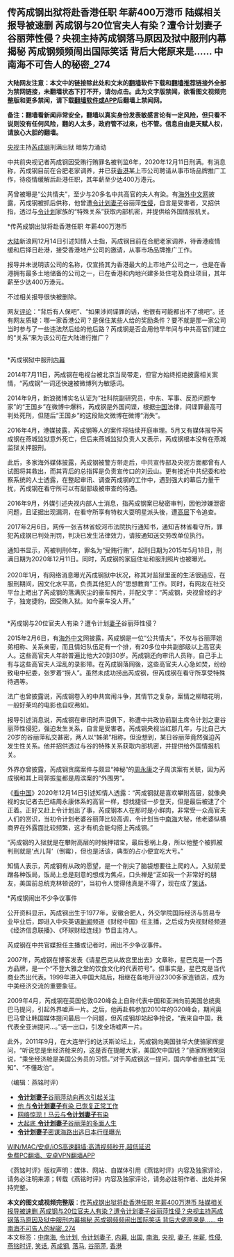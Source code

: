  <h2>传芮成钢出狱将赴香港任职 年薪400万港币 陆媒相关报导被速删 芮成钢与20位官夫人有染？遭令计划妻子谷丽萍性侵？央视主持芮成钢落马原因及狱中服刑内幕揭秘 芮成钢频频闹出国际笑话 背后大佬原来是…… 中南海不可告人的秘密_274</h2> <p class="notice"><b>大陆网友注意：本文中的链接除此处和文末的<a href="https://github.com/bannedbook/fanqiang" >翻墙</a>软件下载和<a href="https://github.com/killgcd/justmysocks/blob/master/README.md">翻墙推荐</a>链接外全部为禁网链接，未翻墙状态下打不开，请勿点击。此为文字版禁闻，欲看图文视频完整版和更多禁闻，请下载<a href="https://github.com/bannedbook/fanqiang">翻墙软件或APP</a>后翻墙上禁闻网。</p><p>备注：翻墙看新闻非常安全，翻墙以真实身份发表敏感言论有一定风险，但只看不说则没有任何风险，翻的人太多，政府管不过来，也不管。信息自由是天赋人权，请放心大胆的翻墙。</b></p>  <div class="entry">  <p></p> <p><a href="https://www.bannedbook.org/bnews/tag/%e5%a4%ae%e8%a7%86/" class="st_tag internal_tag" rel="tag" title="标签 央视 下的日志">央视</a>主持<a href="https://www.bannedbook.org/bnews/tag/%e8%8a%ae%e6%88%90%e9%92%a2/" class="st_tag internal_tag" rel="tag" title="标签 芮成钢 下的日志">芮成钢</a>刑满出狱 暗势力涌动 </p> <p>中共前央视记者芮成钢因受贿行贿罪名被判监6年&#65292;2020年12月11日刑满&#12290;有消息称&#65292;芮成钢目前在合肥老家调养&#65292;并已获<a href="https://www.bannedbook.org/bnews/tag/%e9%a6%99%e6%b8%af/" class="st_tag internal_tag" rel="tag" title="标签 香港 下的日志">香港</a>某上市公司聘请从事市场品牌推广工作&#65292;待疫情缓解后赴港任职&#65292;其年薪至少达400万港元&#12290;</p> <p>芮曾被曝是&#8220;公共情夫&#8221;&#65292;至少与20多名中共高官的夫人有染&#12290;有<span class='wp_keywordlink'><a href="https://99cn.info/" title="海外中文网" target="_blank">海外中文网</a></span>披露&#65292;芮成钢被抓后供称&#65292;他曾遭<a href="https://www.bannedbook.org/bnews/tag/%e4%bb%a4%e8%ae%a1%e5%88%92%e5%a6%bb%e5%ad%90/" class="st_tag internal_tag" rel="tag" title="标签 令计划妻子 下的日志">令计划妻子</a>谷丽萍<a href="https://www.bannedbook.org/bnews/tag/%e6%80%a7%e4%be%b5/" class="st_tag internal_tag" rel="tag" title="标签 性侵 下的日志">性侵</a>&#65292;自言是受害者&#65292;又招供指&#65292;透过与<a href="https://www.bannedbook.org/bnews/tag/%e4%bb%a4%e8%ae%a1%e5%88%92/" class="st_tag internal_tag" rel="tag" title="标签 令计划 下的日志">令计划</a>家族的&#8220;特殊关系&#8221;获取内部机密&#65292;并提供给外国情报机关&#12290;</p> <p>   *传芮成钢出狱将赴香港任职 年薪400万港币</p> <p><span class='wp_keywordlink_affiliate'><a href="https://www.bannedbook.org/" title="大陆" target="_blank">大陆</a></span>新浪网12月14日引述知情人士指&#65292;芮成钢目前在合肥老家调养&#65292;待香港疫情缓和后择日赴港&#65292;接受香港地产公司的邀请&#65292;从事市场品牌推广工作&#12290;</p> <p>报导并未说明该公司的名称&#65292;仅宣扬其为香港最大的上市地产公司之一&#65292;也是在香港拥有最多土地储备的公司之一&#65292;已在香港和内地兴建多处住宅及商业项目&#65292;其年薪至少达400万港元&#12290;</p> <p>不过相关报导很快被删除&#12290;</p>  <p>网友<span class='wp_keywordlink_affiliate'><a href="https://www.bannedbook.org/bnews/comments/" title="新闻评论" target="_blank">评论</a></span>&#65306;&#8220;背后有人保吧&#8221;&#12289;&#8220;如果涉间谍罪的话&#65292;他很有可能都出不了境吧&#8221;&#12290;还有网友质疑&#65306;哪一家香港公司&#65311;是保住某些人给的奖励条件&#65311;要不就是那一家公司当时参与了一些违法然后给的他后路&#65311;芮成钢是否会用他早年间与中共高官们建立的&#8220;关系&#8221;来为该公司在大陆进行推广&#65311;<br />&nbsp;</p> <p>   *芮成钢狱中服刑<span class='wp_keywordlink_affiliate'><a href="https://www.bannedbook.org/bnews/ccpdope/" title="中共高层内幕" target="_blank">内幕</a></span></p> <p>2014年7月11日&#65292;芮成钢在电视台被北京当局带走&#65292;但官方始终拒绝披露相关案情&#65292;&#8220;芮成钢&#8221;一词还快速被微博列为敏感词&#12290;</p> <p>2014年9月&#65292;新浪微博实名认证为&#8220;社科院副研究员&#65292;中东&#12289;军事&#12289;反恐问题专家&#8221;的&#8220;王国乡&#8221;在微博中爆料&#65292;芮成钢是外国间谍&#65292;根据<span class='wp_keywordlink_affiliate'><a href="https://www.bannedbook.org/" title="中国" target="_blank">中国</a></span>法律&#65292;间谍罪最高可判处死刑&#65292;但随后&#8220;王国乡&#8221;的这段贴文微博在微博&#8220;消失&#8221;&#12290; </p> <p>2016年4月&#65292;港媒披露&#65292;芮成钢等人的案件将陆续开庭审理&#12290;5月又有媒体报导芮成钢在燕城监狱意外死亡&#65292;但后来燕城监狱负责人又表示&#65292;芮成钢根本没有在燕城监狱关押服刑&#12290; </p> <p>此后&#65292;多家海外媒体披露&#65292;芮成钢被警方带走后&#65292;中共宣传部及央视方面都曾有人试图将其救出&#65292;而其背后的总指挥是负责宣传口的刘云山&#12290;更有接近中共纪委和检察系统的人士透露&#65292;在整起审讯&#12289;调查芮成钢的工作中&#65292;遇到强大的幕后力量干扰&#65292;芮成钢在看守所可以有副部级被审查的待遇&#12290; </p> <p>   2016年9月&#65292;外媒引述央视内部人士消息&#65292;指芮成钢案已秘密审判&#65292;因他涉嫌泄密问题&#65292;且证据出现漏洞&#65292;在看守所享有特权大耍明星派头後&#65292;遭<span class='wp_keywordlink_affiliate'><a href="https://www.bannedbook.org/bnews/ccpdope/" title="中共高层内幕" target="_blank">高层</a></span>下令追查&#12290;</p> <p>2017年2月6日&#65292;网传一张吉林省蛟河市法院执行通知书&#65292;通知吉林省看守所&#65292;罪犯芮成钢已判处刑罚&#65292;判决已发生法律效力&#65292;请按通知送交劳改单位执行&#12290;</p>  <p>通知书显示&#65292;芮被判刑6年&#65292;罪名为&#8220;受贿行贿&#8221;&#65292;起刑日期为2015年5月18日&#65292;刑满日期为2020年12月11日&#12290;同时&#65292;芮成钢的家庭住址和服刑照片也被曝光&#12290;<br />&nbsp;<br />2020年1月&#65292;有网络消息曝光芮成钢狱中状况&#65292;称其对监狱里面的生活很适应&#65292;在服刑期间&#65292;因文化水平高&#65292;负责其他犯人的&#8220;思想教育&#8221;工作&#12290;同时&#65292;有网友在社交平台上晒出了芮成钢的落满灰尘的豪车照片&#65292;并配文字&#65306;&#8220;芮成钢&#65292;央视曾经的才子&#65292;独宠捷豹&#65292;因受贿入狱&#12290;如今豪车没人开&#12290;&#8221;<br />&nbsp;</p> <p>   *芮成钢与20位官夫人有染&#65311;遭令计划<a href="https://www.bannedbook.org/bnews/tag/%e5%a6%bb%e5%ad%90/" class="st_tag internal_tag" rel="tag" title="标签 妻子 下的日志">妻子</a>谷丽萍性侵&#65311;</p> <p>2015年2月6日&#65292;有<span class='wp_keywordlink_affiliate'><a href="https://99cn.info/" title="海外中文" target="_blank">海外中文</a></span>网披露&#65292;芮成钢是一位&#8220;公共情夫&#8221;&#65292;不仅与谷丽萍姐弟相称&#12289;关系亲密&#65292;而且情妇队伍足有一个排&#65292;有20多位中共副部级以上高官夫人&#12290;这些高官夫人年龄普遍比他大20到30岁&#12290;芮成钢还向审讯人员称&#65292;自己手上有与这些高官夫人淫乱的录影带&#12290;在芮成钢落网後&#65292;这些高官夫人心急如焚&#65292;纷纷致电中纪委&#65292;张罗着&#8220;捞人&#8221;&#12290;虽然未成功捞出芮成钢&#65292;但芮成钢在看守所享受特殊待遇等&#12290;</p> <p>法广也曾披露说&#65292;芮成钢卷入的中共宫闱斗争&#65292;其情节之复杂&#65292;案情之柳暗花明&#65292;一般好莱坞的电影也自叹弗如&#12290;</p> <p>报导引述消息说&#65292;芮成钢在审讯时声泪俱下&#65292;称遭中共政协前副主席令计划之妻谷丽萍性侵犯&#65292;强迫发生关系&#65292;自言是受害者&#12290;芮成钢央视当红那几年&#65292;与比自己大20岁的谷丽萍私交甚密&#65292;两人以&#8220;姊弟&#8221;相称&#65292;但没想到&#65292;某日谷丽萍竟然强迫芮发生性关系&#12290;他并招供透过与谷的特殊关系获取内部机密&#65292;并提供给外国情报机关&#12290; </p> <p>   外界亦曾披露&#65292;芮成钢贪腐案件与颇显&#8220;神秘&#8221;的<span class='wp_keywordlink'><a href="https://www.bannedbook.org/forum2/topic2891.html" title="《周永康其人》《周永康传》" target="_blank">周永康</a></span>之子周滨案有关联&#65292;因为芮成钢和其上司郭振玺都是周滨案的&#8220;外围男&#8221;&#12290; </p> <p>&#12298;<span class='wp_keywordlink_affiliate'><a href="https://www.secretchina.com/" title="看中国" target="_blank">看中国</a></span>&#12299;2020年12月14日引述知情人透露&#65306;&#8220;芮成钢就是喜欢攀附高层&#65292;就像央视的女记者去巴结周永康体系的高官一样&#65292;想找捷径一步登天&#65292;但是最后被逮了个正着&#12290;正好又赶上令计划出了事&#65292;芮成钢本人在那时是小鲜肉&#65292;非常受一众高官夫人们的赏识&#65292;当初令计划老婆谷丽萍比较高调&#65292;令计划当中<a href="https://www.bannedbook.org/bnews/tag/%e5%8d%97%e6%b5%b7/" class="st_tag internal_tag" rel="tag" title="标签 南海 下的日志">南海</a>大秘&#65292;他老婆纵横商界在外露面比较频繁&#65292;这才有机会能勾搭上芮成钢&#12290;&#8221;</p> <p>&#8220;芮成钢的入狱就是在攀附高层的时候押错宝&#65292;最后惹祸上身&#65292;所以他整个被抓被判刑就是&#8216;点儿背&#8217;&#65288;倒霉&#65289;&#65292;但也是活该&#65292;典型的占小便宜吃大亏&#12290;&#8221;</p>  <p>知情人表示&#65292;芮成钢有从政的愿望&#65292;是一个削尖了脑袋想要往上爬的人&#12290;入狱前爱蹭各种饭局&#65292;饭局上总是刻意的想成为焦点&#65292;口头禅是&#8220;正如我一个非常好的朋友&#65292;美国前总统克林顿说的&#8221;&#65292;当初令人觉得他真是不得了&#65292;现在成了<a href="https://www.bannedbook.org/bnews/tag/%E7%AC%91%E8%AF%9D/" class="st_tag internal_tag" rel="tag" title="标签 笑话 下的日志">笑话</a>&#12290;</p> <p>   *芮成钢闹出不少争议事件</p> <p>公开资料显示&#65292;芮成钢出生于1977年&#65292;安徽合肥人&#65292;外交学院国际经济与贸易专业毕业后&#65292;即进入中央英语<span class='wp_keywordlink_affiliate'><a href="https://www.bannedbook.org/" title="新闻">新闻</a></span>频道&#12298;财经中国&#12299;任主播&#65292;之后成为央视财经频道&#12298;经济信息联播&#12299;&#12289;&#12298;环球财经连线&#12299;节目主持人&#12290; </p> <p>芮成钢在中共官媒担任主播或记者时&#65292;闹出不少争议事件&#12290;</p> <p>2007年&#65292;芮成钢在博客发表&#12298;请星巴克从故宫里出去&#12299;文章称&#65292;星巴克是一个西方品牌&#65292;是一个&#8220;不登大雅之堂的饮食文化的代表符号&#8221;&#12290;但事实是&#65292;星巴克是当代商业杰出代表&#12290;1999年进入中国大陆后&#65292;相继在各地开设2300多家连锁店&#65292;成为中美经济交流的重要象征&#12290;</p> <p>2009年4月&#65292;芮成钢在英国伦敦G20峰会上自称代表中国和亚洲向前美国总统奥巴马提问&#65292;引起外界嘘声一片&#12290;之后&#65292;他再赴韩参加2010年的G20峰会&#65292;期间奥巴马曾让韩国媒体提问最后一个问题&#65292;但芮成钢却站起争抢说&#65292;&#8220;我来自中国&#65292;我代表全亚洲提问&#8230;&#12290;&#8221;话一出口&#65292;引发全场嘘声一片&#12290;</p> <p>   此外&#65292;2011年9月&#65292;在大连举行的达沃斯论坛上&#65292;芮成钢向美国驻华大使骆家辉提问&#65292;&#8220;听说您是坐经济舱来的&#65292;这是否在提醒大家&#65292;美国欠中国钱&#65311;&#8221;骆家辉微笑回说&#65292;&#8220;乘坐经济舱是美国公务员的习惯&#12290;&#8221;对于芮成钢这一提问&#65292;国内学者直批其&#8220;无知&#8221;&#12289;&#8220;不懂政治&#8221;&#12290; </p> <p>&#65288;编辑&#65306;燕铭时评&#65289;</p>  <ul class='op-related-articles' title='相关阅读'> <li><a href='https://www.bannedbook.org/bnews/ssgc/20130222/682962.html' target='_blank'><b>令计划妻子</b>谷丽萍动向再次引起关注</a></li> <li><a href='https://www.bannedbook.org/bnews/cnnews/aboluonews/20150927/454538.html' target='_blank'>他 与<b>令计划妻子</b>有染 已恢复正常工作</a></li> <li><a href='https://www.bannedbook.org/bnews/cnnews/aboluonews/20150201/359744.html' target='_blank'>网络惊现！马云与<b>令计划妻子</b>有染</a></li> <li><a href='https://www.bannedbook.org/bnews/cnnews/aboluonews/20150130/358957.html' target='_blank'>大起底 <b>令计划妻子</b>谷丽萍的多面人生</a></li> <li><a href='https://www.bannedbook.org/bnews/cnnews/aboluonews/20150120/355291.html' target='_blank'><b>令计划妻子</b>密谋海路出逃日本行径曝光</a></li> </ul> <p class="texttj"> <a href="https://github.com/bannedbook/fanqiang/wiki/V2ray%E6%9C%BA%E5%9C%BA" target="_blank">WIN/MAC/安卓/iOS高速翻墙:高清视频秒开,超低延迟</a><br/> <a href="https://github.com/bannedbook/fanqiang/wiki/%E7%A6%81%E9%97%BB%E7%BD%91%E5%AE%89%E5%8D%93%E7%BF%BB%E5%A2%99%E6%96%B0%E9%97%BBAPP" target="_blank">免费PC翻墙、安卓VPN翻墙APP</a></p><p>&#12298;燕铭时评&#12299;版权声明&#65306;媒体&#12289;网站&#12289;自媒体引用&#12298;燕铭时评&#12299;内容及独家评论&#65292;请务必注明来源&#65307;转载&#12298;燕铭时评&#12299;内容及独家评论&#65292;请务必註明作者&#12289;出处并保持完整&#12290; </p><a name='sharetosocial'></a>       <div><b>本文的图文或视频完整版</b>：<a href='https://www.bannedbook.org/bnews/comments/20201216/1448752.html'>传芮成钢出狱将赴香港任职 年薪400万港币 陆媒相关报导被速删 芮成钢与20位官夫人有染？遭令计划妻子谷丽萍性侵？央视主持芮成钢落马原因及狱中服刑内幕揭秘 芮成钢频频闹出国际笑话 背后大佬原来是…… 中南海不可告人的秘密_274</a></div>  </div><!--END ENTRY--> <div class="postfooter"> <div>本文标签：<a href="https://www.bannedbook.org/bnews/tag/%e4%b8%ad%e5%8d%97%e6%b5%b7/" rel="tag">中南海</a>, <a href="https://www.bannedbook.org/bnews/tag/%e4%bb%a4%e8%ae%a1%e5%88%92/" rel="tag">令计划</a>, <a href="https://www.bannedbook.org/bnews/tag/%e4%bb%a4%e8%ae%a1%e5%88%92%e5%a6%bb%e5%ad%90/" rel="tag">令计划妻子</a>, <a href="https://www.bannedbook.org/bnews/tag/%E5%86%85%E5%B9%95/" rel="tag">内幕</a>, <a href="https://www.bannedbook.org/bnews/tag/%e5%87%ba%e5%9b%bd/" rel="tag">出国</a>, <a href="https://www.bannedbook.org/bnews/tag/%e5%8d%97%e6%b5%b7/" rel="tag">南海</a>, <a href="https://www.bannedbook.org/bnews/tag/%e5%a4%ae%e8%a7%86/" rel="tag">央视</a>, <a href="https://www.bannedbook.org/bnews/tag/%e5%a6%bb%e5%ad%90/" rel="tag">妻子</a>, <a href="https://www.bannedbook.org/bnews/tag/%E5%B9%B4%E8%96%AA/" rel="tag">年薪</a>, <a href="https://www.bannedbook.org/bnews/tag/%e6%80%a7%e4%be%b5/" rel="tag">性侵</a>, <a href="https://www.bannedbook.org/bnews/tag/%e7%87%95%e9%93%ad%e6%97%b6%e8%af%84/" rel="tag">燕铭时评</a>, <a href="https://www.bannedbook.org/bnews/tag/%E7%AC%91%E8%AF%9D/" rel="tag">笑话</a>, <a href="https://www.bannedbook.org/bnews/tag/%e8%8a%ae%e6%88%90%e9%92%a2/" rel="tag">芮成钢</a>, <a href="https://www.bannedbook.org/bnews/tag/%E8%90%BD%E9%A9%AC/" rel="tag">落马</a>, <a href="https://www.bannedbook.org/bnews/tag/%e8%b0%b7%e4%b8%bd%e8%90%8d/" rel="tag">谷丽萍</a>, <a href="https://www.bannedbook.org/bnews/tag/%e9%a6%99%e6%b8%af/" rel="tag">香港</a></div>  </div><!--END POSTFOOTER--> 